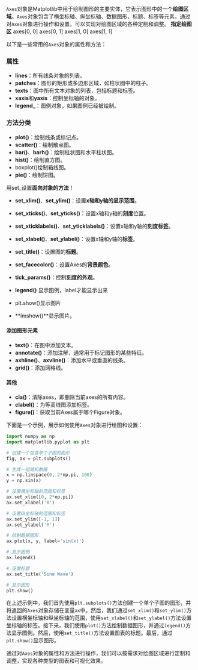`Axes`对象是Matplotlib中用于绘制图形的主要实体，它表示图形中的一个**绘图区域**。`Axes`对象包含了横坐标轴、纵坐标轴、数据图形、标题、标签等元素，通过对`Axes`对象进行操作和设置，可以实现对绘图区域的各种定制和调整。
**指定绘图区**
axes[0, 0] axes[0, 1]
axes[1, 0] axes[1, 1]

以下是一些常用的`Axes`对象的属性和方法：
### 属性

- **lines**：所有线条对象的列表。
- **patches**：图形的矩形或多边形区域，如柱状图中的柱子。
- **texts**：图中所有文本对象的列表，包括标题和标签。
- **xaxis**和**yaxis**：控制坐标轴的对象。
- **legend_**：图例对象，如果图例已经被绘制。

### 方法分类
- **plot()**：绘制线条或标记点。
- **scatter()**：绘制散点图。
- **bar()**、**barh()**：绘制柱状图和水平柱状图。
- **hist()**：绘制直方图。
- boxplot()绘制箱线图。
- **pie()**：绘制饼图。

用set_设置**面向对象的方法**！
- **set_xlim()**、**set_ylim()**：设置**x轴和y轴的显示范围**。
- **set_xticks()**、**set_yticks()**：设置x轴和y轴的**刻度**位置。
- **set_xticklabels()**、**set_yticklabels()**：设置x轴和y轴的**刻度标签**。
- **set_xlabel()**、**set_ylabel()**：设置x轴和y轴的**标签**。
- **set_title()**：设置图的**标题**。
- **set_facecolor()**：设置Axes的**背景颜色**。

- **tick_params()**：控制**刻度的外观**。
 
- **legend()** 显示图例，label才能显示出来
- plt.show()显示图片
- **imshow()**显示图片。

#### 添加图形元素
- **text()**：在图中添加文本。
- **annotate()**：添加注解，通常用于标记图形的某些特征。
- **axhline()**、**axvline()**：添加水平或垂直的线条。
- **grid()**：添加网格线。

#### 其他
- **cla()**：清除axes，即删除当前axes的所有内容。
- **clabel()**：为等高线图添加标签。
- **figure()**：获取当前Axes属于哪个Figure对象。



下面是一个示例，展示如何使用`Axes`对象进行绘图和设置：
```python
import numpy as np
import matplotlib.pyplot as plt

# 创建一个包含单个子图的图形
fig, ax = plt.subplots()

# 生成一组随机数据
x = np.linspace(0, 2*np.pi, 100)
y = np.sin(x)

# 设置横坐标轴的范围和标签
ax.set_xlim([0, 2*np.pi])
ax.set_xlabel('X')

# 设置纵坐标轴的范围和标签
ax.set_ylim([-1, 1])
ax.set_ylabel('Y')

# 绘制数据图形
ax.plot(x, y, label='sin(x)')

# 显示图例
ax.legend()

# 设置标题
ax.set_title('Sine Wave')

# 显示图形
plt.show()
```

在上述示例中，我们首先使用`plt.subplots()`方法创建一个单个子图的图形，并将返回的`Axes`对象存储在变量`ax`中。然后，我们通过`set_xlim()`和`set_ylim()`方法设置横坐标轴和纵坐标轴的范围，使用`set_xlabel()`和`set_ylabel()`方法设置坐标轴的标签。接下来，我们使用`plot()`方法绘制数据图形，并通过`legend()`方法显示图例。然后，使用`set_title()`方法设置图表的标题。最后，通过`plt.show()`显示图形。

通过对`Axes`对象的属性和方法进行操作，我们可以按需求对绘图区域进行定制和调整，实现各种类型的图表和可视化效果。

